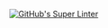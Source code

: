 [![GitHub's Super Linter](https://github.com/ICS2O-Programming-Joseph-K/Assign-02-HTML-Calculations/workflows/GitHub's%20Super%20Linter/badge.svg)](https://github.com/Assign-02-HTML-Calculations/actions)